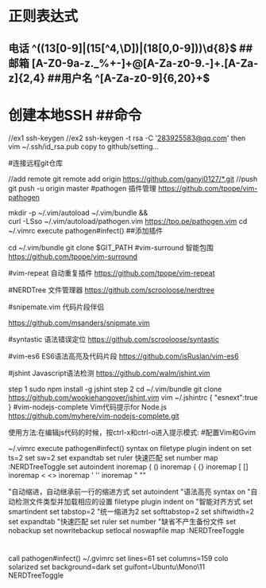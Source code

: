 # 正则表达式
## 电话 ^((13[0-9]|(15[^4,\D])|(18[0,0-9]))\d{8}$ ##邮箱 [A-Z0-9a-z._%+-]+@[A-Za-z0-9.-]+\.[A-Za-z]{2,4} ##用户名 ^[A-Za-z0-9]{6,20}+$
# 创建本地SSH ##命令

//ex1
ssh-keygen
//ex2
ssh-keygen -t rsa -C '283925583@qq.com'
then
vim ~/.ssh/id_rsa.pub
copy to
github/setting...

#连接远程git仓库

  //add remote
  git remote add origin https://github.com/ganyi0127/*.git
  //push
  git push -u origin master
#pathogen 插件管理 https://github.com/tpope/vim-pathogen

  mkdir -p ~/.vim/autoload ~/.vim/bundle && \
  curl -LSso ~/.vim/autoload/pathogen.vim https://tpo.pe/pathogen.vim
cd ~/.vimrc
execute pathogen#infect()
##添加插件

cd ~/.vim/bundle
git clone $GIT_PATH
#vim-surround 智能包围 https://github.com/tpope/vim-surround

#vim-repeat 自动重复插件 https://github.com/tpope/vim-repeat

#NERDTree 文件管理器 https://github.com/scrooloose/nerdtree

#snipemate.vim 代码片段伴侣

https://github.com/msanders/snipmate.vim

#syntastic 语法错误定位 https://github.com/scrooloose/syntastic

#vim-es6 ES6语法高亮及代码片段 https://github.com/isRuslan/vim-es6

#jshint Javascript语法检测 https://github.com/walm/jshint.vim

step 1
sudo npm install -g jshint
step 2
cd ~/.vim/bundle
git clone https://github.com/wookiehangover/jshint.vim
vim ~/.jshintrc
  {
    "esnext":true
  }
#vim-nodejs-complete Vim代码提示for Node.js https://github.com/myhere/vim-nodejs-complete.git

使用方法:在编辑js代码的时候，按ctrl-x和ctrl-o进入提示模式:
#配置Vim和Gvim

~/.vimrc
  execute pathogen#infect()
  syntax on
  filetype plugin indent on
  set ts=2
  set sw=2
  set expandtab
  set ruler 快速匹配
  set number
  map <C-t> :NERDTreeToggle<CR>
  set autoindent
  inoremap ( ()<Left>
  inoremap { {}<Left>
  inoremap [ []<Left>
  inoremap < <><Left>
  inoremap ' ''<Left>
  inoremap " ""<Left>

"自动缩进，自动继承前一行的缩进方式
set autoindent
"语法高亮
syntax on
"自动检测文件类型并加载相应的设置
filetype plugin indent on
"智能对齐方式
set smartindent
set tabstop=2
"统一缩进为2
set softtabstop=2
set shiftwidth=2
set expandtab
"快速匹配
set ruler
set number
"缺省不产生备份文件
set nobackup
set nowritebackup
setlocal noswapfile
map<C-t> :NERDTreeToggle<CR>
#
call pathogen#infect()
~/.gvimrc
set lines=61
set columns=159
colo solarized
set background=dark
set guifont=Ubuntu\Mono\11
NERDTreeToggle
